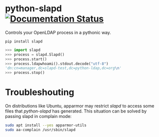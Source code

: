 # python-slapd [![Documentation Status](https://readthedocs.org/projects/slapd/badge/?version=latest)](https://slapd.readthedocs.io/en/latest/?badge=latest)
Controls your OpenLDAP process in a pythonic way.

```
pip install slapd
```

```python
>>> import slapd
>>> process = slapd.Slapd()
>>> process.start()
>>> process.ldapwhoami().stdout.decode("utf-8")
'dn:cn=manager,dc=slapd-test,dc=python-ldap,dc=org\n'
>>> process.stop()
```

# Troubleshouting

On distributions like Ubuntu, apparmor may restrict *slapd* to access some files that
*python-slapd* has generated. This situation can be solved by passing slapd in complain mode:

```bash
sudo apt install --yes apparmor-utils
sudo aa-complain /usr/sbin/slapd
```
